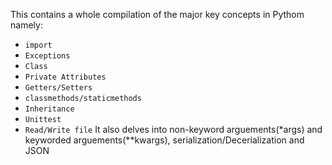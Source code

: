 This contains a whole compilation of the major key concepts in Pythom namely:
* `import`
* `Exceptions`
* `Class`
* `Private Attributes`
* `Getters/Setters`
* `classmethods/staticmethods`
* `Inheritance`
* `Unittest`
* `Read/Write file`
It also delves into non-keyword arguements(*args) and keyworded arguements(**kwargs), serialization/Decerialization and JSON
